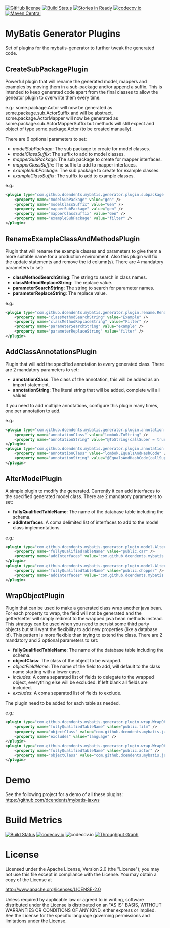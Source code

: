 [![GitHub license](https://img.shields.io/github/license/dcendents/mybatis-generator-plugins.svg)](http://www.apache.org/licenses/LICENSE-2.0.html)
[![Build Status](https://travis-ci.org/dcendents/mybatis-generator-plugins.svg?branch=master)](https://travis-ci.org/dcendents/mybatis-generator-plugins) 
[![Stories in Ready](https://badge.waffle.io/dcendents/mybatis-generator-plugins.png?label=ready&title=Ready)](https://waffle.io/dcendents/mybatis-generator-plugins) 
[![codecov.io](http://codecov.io/github/dcendents/mybatis-generator-plugins/coverage.svg?branch=master)](http://codecov.io/github/dcendents/mybatis-generator-plugins?branch=master)
[![Maven Central](https://img.shields.io/maven-central/v/com.github.dcendents/mybatis-generator-plugins.svg)](http://search.maven.org/#search%7Cga%7C1%7Ca%3A%22mybatis-generator-plugins%22)

MyBatis Generator Plugins
====================
Set of plugins for the mybatis-generator to further tweak the generated code.


## CreateSubPackagePlugin

Powerful plugin that will rename the generated model, mappers and examples by moving them in a sub-package and/or append a suffix. This is intended to keep generated code apart from the final classes to allow the geneator plugin to overwrite them every time.

e.g.: some.package.Actor will now be generated as some.package.sub.ActorSuffix and will be abstract.
some.package.ActorMapper will now be generated as some.package.sub.ActorMapperSuffix but methods will still expect and object of type some.package.Actor (to be created manually).

There are 6 optional parameters to set:
  - *modelSubPackage*: The sub package to create for model classes.
  - *modelClassSuffix*: The suffix to add to model classes.
  - *mapperSubPackage*: The sub package to create for mapper interfaces.
  - *mapperClassSuffix*: The suffix to add to mapper interfaces.
  - *exampleSubPackage*: The sub package to create for example classes.
  - *exampleClassSuffix*: The suffix to add to example classes.

e.g.:
```xml
<plugin type="com.github.dcendents.mybatis.generator.plugin.subpackage.CreateSubPackagePlugin">
	<property name="modelSubPackage" value="gen" />
	<property name="modelClassSuffix" value="Gen" />
	<property name="mapperSubPackage" value="gen" />
	<property name="mapperClassSuffix" value="Gen" />
	<property name="exampleSubPackage" value="filter" />
</plugin>
```

## RenameExampleClassAndMethodsPlugin

Plugin that will rename the example classes and parameters to give them a more suitable name for a production environment. Also this plugin will fix the update statements and remove the id column(s). There are 4 mandatory parameters to set:
  - **classMethodSearchString**: The string to search in class names.
  - **classMethodReplaceString**: The replace value.
  - **parameterSearchString**: The string to search for parameter names.
  - **parameterReplaceString**: The replace value.

e.g.:
```xml
<plugin type="com.github.dcendents.mybatis.generator.plugin.rename.RenameExampleClassAndMethodsPlugin">
	<property name="classMethodSearchString" value="Example" />
	<property name="classMethodReplaceString" value="Filter" />
	<property name="parameterSearchString" value="example" />
	<property name="parameterReplaceString" value="filter" />
</plugin>
```

## AddClassAnnotationsPlugin

Plugin that will add the specified annotation to every generated class. There are 2 mandatory parameters to set:
  - **annotationClass**: The class of the annotation, this will be added as an import statement.
  - **annotationString**: The literal string that will be added, complete will all values

If you need to add multiple annotations, configure this plugin many times, one per annotation to add.

e.g.:
```xml
<plugin type="com.github.dcendents.mybatis.generator.plugin.annotation.AddClassAnnotationsPlugin">
	<property name="annotationClass" value="lombok.ToString" />
	<property name="annotationString" value="@ToString(callSuper = true)" />
</plugin>
<plugin type="com.github.dcendents.mybatis.generator.plugin.annotation.AddClassAnnotationsPlugin">
	<property name="annotationClass" value="lombok.EqualsAndHashCode" />
	<property name="annotationString" value="@EqualsAndHashCode(callSuper = true)" />
</plugin>
```

## AlterModelPlugin

A simple plugin to modify the generated. Currently it can add interfaces to the specified generated model class. There are 2 mandatory parameters to set:
  - **fullyQualifiedTableName**: The name of the database table including the schema.
  - **addInterfaces**: A coma delimited list of interfaces to add to the model class implementations.

e.g.:
```xml
<plugin type="com.github.dcendents.mybatis.generator.plugin.model.AlterModelPlugin">
	<property name="fullyQualifiedTableName" value="public.car" />
	<property name="addInterfaces" value="com.github.dcendents.mybatis.jaxws.db.model.Vehicle" />
</plugin>
<plugin type="com.github.dcendents.mybatis.generator.plugin.model.AlterModelPlugin">
	<property name="fullyQualifiedTableName" value="public.chopper" />
	<property name="addInterfaces" value="com.github.dcendents.mybatis.jaxws.db.model.Vehicle" />
</plugin>
```

## WrapObjectPlugin

Plugin that can be used to make a generated class wrap another java bean. For each property to wrap, the field will not be generated and the getter/setter will simply redirect to the wrapped java bean methods instead. This strategy can be used when you need to persist some third party objects but still want the flexibility to add new properties (like a database id). This pattern is more flexible than trying to extend the class. There are 2 mandatory and 3 optional parameters to set:
  - **fullyQualifiedTableName**: The name of the database table including the schema.
  - **objectClass**: The class of the object to be wrapped.
  - *objectFieldName*: The name of the field to add, will default to the class name starting with a lower case.
  - *includes*: A coma separated list of fields to delegate to the wrapped object, everything else will be excluded. If left blank all fields are included.
  - *excludes*: A coma separated list of fields to exclude.

The plugin need to be added for each table as needed.

e.g.:
```xml
<plugin type="com.github.dcendents.mybatis.generator.plugin.wrap.WrapObjectPlugin">
	<property name="fullyQualifiedTableName" value="public.film" />
	<property name="objectClass" value="com.github.dcendents.mybatis.jaxws.api.Film" />
	<property name="excludes" value="language" />
</plugin>
<plugin type="com.github.dcendents.mybatis.generator.plugin.wrap.WrapObjectPlugin">
	<property name="fullyQualifiedTableName" value="public.actor" />
	<property name="objectClass" value="com.github.dcendents.mybatis.jaxws.api.Actor" />
</plugin>
```

Demo
====================

See the following project for a demo of all these plugins: https://github.com/dcendents/mybatis-jaxws

Build Metrics
====================

[![Build Status](https://travis-ci.org/dcendents/mybatis-generator-plugins.svg?branch=master)](https://travis-ci.org/dcendents/mybatis-generator-plugins) 
[![codecov.io](http://codecov.io/github/dcendents/mybatis-generator-plugins/coverage.svg?branch=master)](http://codecov.io/github/dcendents/mybatis-generator-plugins?branch=master)
![codecov.io](http://codecov.io/github/dcendents/mybatis-generator-plugins/branch.svg?branch=master)
[![Throughput Graph](https://graphs.waffle.io/dcendents/mybatis-generator-plugins/throughput.svg)](https://waffle.io/dcendents/mybatis-generator-plugins/metrics)

License
====================

Licensed under the Apache License, Version 2.0 (the "License");
you may not use this file except in compliance with the License.
You may obtain a copy of the License at

   http://www.apache.org/licenses/LICENSE-2.0

Unless required by applicable law or agreed to in writing, software
distributed under the License is distributed on an "AS IS" BASIS,
WITHOUT WARRANTIES OR CONDITIONS OF ANY KIND, either express or implied.
See the License for the specific language governing permissions and
limitations under the License.

